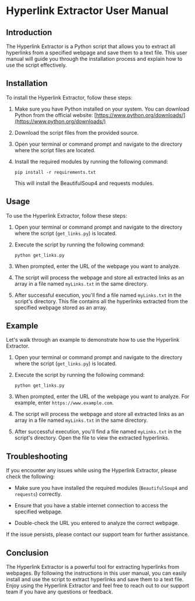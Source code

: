 # Hyperlink Extractor User Manual

## Introduction

The Hyperlink Extractor is a Python script that allows you to extract all hyperlinks from a specified webpage and save them to a text file. This user manual will guide you through the installation process and explain how to use the script effectively.

## Installation

To install the Hyperlink Extractor, follow these steps:

1. Make sure you have Python installed on your system. You can download Python from the official website: [https://www.python.org/downloads/](https://www.python.org/downloads/)

2. Download the script files from the provided source.

3. Open your terminal or command prompt and navigate to the directory where the script files are located.

4. Install the required modules by running the following command:

   ```
   pip install -r requirements.txt
   ```

   This will install the BeautifulSoup4 and requests modules.

## Usage

To use the Hyperlink Extractor, follow these steps:

1. Open your terminal or command prompt and navigate to the directory where the script (`get_links.py`) is located.

2. Execute the script by running the following command:

   ```
   python get_links.py
   ```

3. When prompted, enter the URL of the webpage you want to analyze.

4. The script will process the webpage and store all extracted links as an array in a file named `myLinks.txt` in the same directory.

5. After successful execution, you'll find a file named `myLinks.txt` in the script's directory. This file contains all the hyperlinks extracted from the specified webpage stored as an array.

## Example

Let's walk through an example to demonstrate how to use the Hyperlink Extractor.

1. Open your terminal or command prompt and navigate to the directory where the script (`get_links.py`) is located.

2. Execute the script by running the following command:

   ```
   python get_links.py
   ```

3. When prompted, enter the URL of the webpage you want to analyze. For example, enter `https://www.example.com`.

4. The script will process the webpage and store all extracted links as an array in a file named `myLinks.txt` in the same directory.

5. After successful execution, you'll find a file named `myLinks.txt` in the script's directory. Open the file to view the extracted hyperlinks.

## Troubleshooting

If you encounter any issues while using the Hyperlink Extractor, please check the following:

- Make sure you have installed the required modules (`BeautifulSoup4` and `requests`) correctly.

- Ensure that you have a stable internet connection to access the specified webpage.

- Double-check the URL you entered to analyze the correct webpage.

If the issue persists, please contact our support team for further assistance.

## Conclusion

The Hyperlink Extractor is a powerful tool for extracting hyperlinks from webpages. By following the instructions in this user manual, you can easily install and use the script to extract hyperlinks and save them to a text file. Enjoy using the Hyperlink Extractor and feel free to reach out to our support team if you have any questions or feedback.